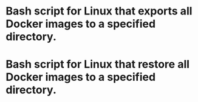 # Bash script for Linux that exports all Docker images to a specified directory.
# Bash script for Linux that restore all Docker images to a specified directory.
